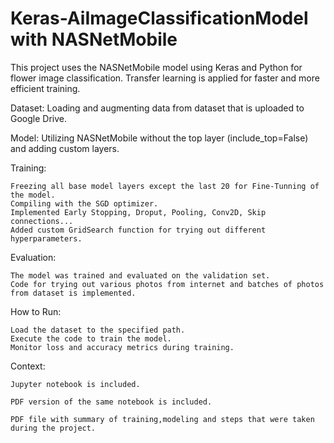 # Keras-AiImageClassificationModel with NASNetMobile
This project uses the NASNetMobile model using Keras and Python for flower image classification. Transfer learning is applied for faster and more efficient training.

  Dataset: Loading and augmenting data from dataset that is uploaded to Google Drive.
  
  Model: Utilizing NASNetMobile without the top layer (include_top=False) and adding custom layers.

  Training:
  
    Freezing all base model layers except the last 20 for Fine-Tunning of the model.
    Compiling with the SGD optimizer.
    Implemented Early Stopping, Droput, Pooling, Conv2D, Skip connections...
    Added custom GridSearch function for trying out different hyperparameters.
    
  Evaluation: 
  
    The model was trained and evaluated on the validation set.
    Code for trying out various photos from internet and batches of photos from dataset is implemented.
    
  How to Run:
  
    Load the dataset to the specified path.
    Execute the code to train the model.
    Monitor loss and accuracy metrics during training.

  Context:
  
    Jupyter notebook is included.
    
    PDF version of the same notebook is included.
    
    PDF file with summary of training,modeling and steps that were taken during the project.
